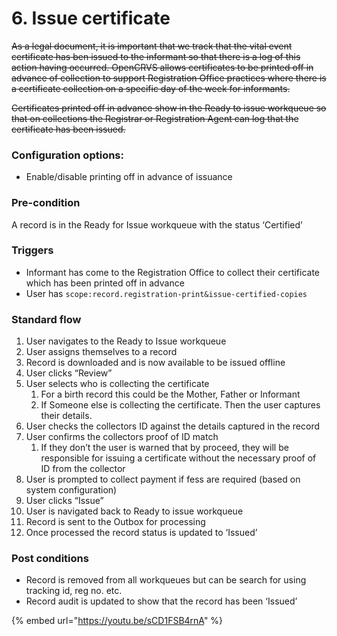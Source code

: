 # 6. Issue certificate

~~As a legal document, it is important that we track that the vital event certificate has ben issued to the informant so that there is a log of this action having occurred. OpenCRVS allows certificates to be printed off in advance of collection to support Registration Office practices where there is a certificate collection on a specific day of the week for informants.~~

~~Certificates printed off in advance show in the Ready to issue workqueue so that on collections the Registrar or Registration Agent can log that the certificate has been issued.~~

### **Configuration options:**

* Enable/disable printing off in advance of issuance

### **Pre-condition**

A record is in the Ready for Issue workqueue with the status ‘Certified’

### **Triggers**

* Informant has come to the Registration Office to collect their certificate which has been printed off in advance
* User has `scope:record.registration-print&issue-certified-copies`

### **Standard flow**

1. User navigates to the Ready to Issue workqueue
2. User assigns themselves to a record
3. Record is downloaded and is now available to be issued offline
4. User clicks “Review”
5. User selects who is collecting the certificate
   1. For a birth record this could be the Mother, Father or Informant
   2. If Someone else is collecting the certificate. Then the user captures their details.
6. User checks the collectors ID against the details captured in the record
7. User confirms the collectors proof of ID match
   1. If they don’t the user is warned that by proceed, they will be responsible for issuing a certificate without the necessary proof of ID from the collector
8. User is prompted to collect payment if fess are required (based on system configuration)
9. User clicks “Issue”
10. User is navigated back to Ready to issue workqueue
11. Record is sent to the Outbox for processing
12. Once processed the record status is updated to ‘Issued’

### **Post conditions**

* Record is removed from all workqueues but can be search for using tracking id, reg no. etc.
* Record audit is updated to show that the record has been ‘Issued’

{% embed url="https://youtu.be/sCD1FSB4rnA" %}
